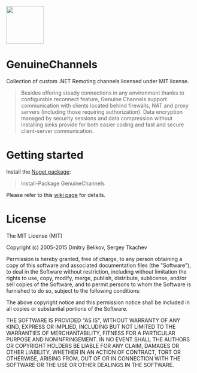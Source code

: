<img src="https://raw.githubusercontent.com/zyanfx/GenuineChannels/master/Nuget/GenuineChannelsLogo100x100.png" width="100" height="100">

# GenuineChannels
Collection of custom .NET Remoting channels licensed under MIT license.

>Besides offering steady connections in any environment thanks to configurable reconnect feature, Genuine Channels support communication with clients located behind firewalls, NAT and proxy servers (including those requiring authorization). Data encryption managed by security sessions and data compression without installing sinks provide for both easier coding and fast and secure client-server communication.

# Getting started

Install the [Nuget package](https://www.nuget.org/packages/GenuineChannels/):

>Install-Package GenuineChannels

Please refer to this [wiki page](https://github.com/zyanfx/GenuineChannels/wiki) for details.

# License
The MIT License (MIT)

Copyright (c) 2005-2015 Dmitry Belikov, Sergey Tkachev

Permission is hereby granted, free of charge, to any person obtaining a copy
of this software and associated documentation files (the "Software"), to deal
in the Software without restriction, including without limitation the rights
to use, copy, modify, merge, publish, distribute, sublicense, and/or sell
copies of the Software, and to permit persons to whom the Software is
furnished to do so, subject to the following conditions:

The above copyright notice and this permission notice shall be included in
all copies or substantial portions of the Software.

THE SOFTWARE IS PROVIDED "AS IS", WITHOUT WARRANTY OF ANY KIND, EXPRESS OR
IMPLIED, INCLUDING BUT NOT LIMITED TO THE WARRANTIES OF MERCHANTABILITY,
FITNESS FOR A PARTICULAR PURPOSE AND NONINFRINGEMENT. IN NO EVENT SHALL THE
AUTHORS OR COPYRIGHT HOLDERS BE LIABLE FOR ANY CLAIM, DAMAGES OR OTHER
LIABILITY, WHETHER IN AN ACTION OF CONTRACT, TORT OR OTHERWISE, ARISING FROM,
OUT OF OR IN CONNECTION WITH THE SOFTWARE OR THE USE OR OTHER DEALINGS IN
THE SOFTWARE.
